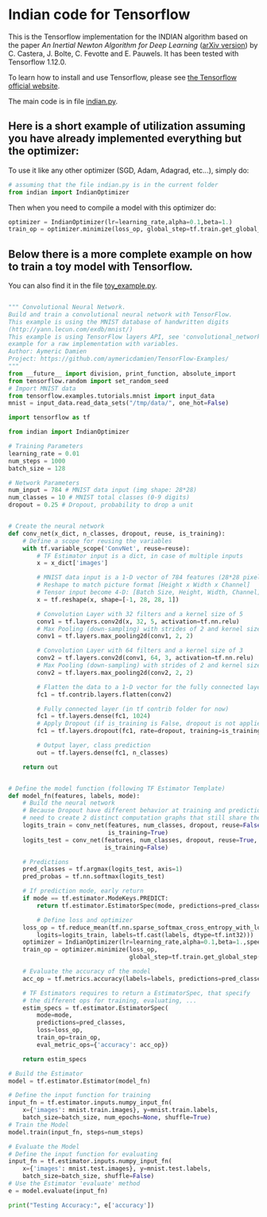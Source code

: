 # Indian code for Tensorflow

This is the Tensorflow implementation for the INDIAN algorithm based on the paper *An Inertial Newton Algorithm for Deep Learning* ([arXiv version](https://arxiv.org/abs/1905.12278)) by C. Castera, J. Bolte, C. Fevotte and E. Pauwels.
It has been tested with Tensorflow 1.12.0. 

To learn how to install and use Tensorflow, please see [the Tensorflow official website](https://www.tensorflow.org/).

The main code is in file [indian.py](https://github.com/camcastera/Indian-for-DeepLearning/blob/master/indian_for_tensorflow/indian.py).
## Here is a short example of utilization assuming you have already implemented everything but the optimizer:
To use it like any other optimizer (SGD, Adam, Adagrad, etc...), simply do:

```python
# assuming that the file indian.py is in the current folder
from indian import IndianOptimizer
```
 Then when you need to compile a model with this optimizer do:
```python
optimizer = IndianOptimizer(lr=learning_rate,alpha=0.1,beta=1.)
train_op = optimizer.minimize(loss_op, global_step=tf.train.get_global_step())
```

## Below there is a more complete example on how to train a toy model with Tensorflow. 
You can also find it in the file [toy_example.py](https://github.com/camcastera/Indian-for-DeepLearning/blob/master/indian_for_tensorflow/toy_example.py).

```python

""" Convolutional Neural Network.
Build and train a convolutional neural network with TensorFlow.
This example is using the MNIST database of handwritten digits
(http://yann.lecun.com/exdb/mnist/)
This example is using TensorFlow layers API, see 'convolutional_network_raw' 
example for a raw implementation with variables.
Author: Aymeric Damien
Project: https://github.com/aymericdamien/TensorFlow-Examples/
"""
from __future__ import division, print_function, absolute_import
from tensorflow.random import set_random_seed
# Import MNIST data
from tensorflow.examples.tutorials.mnist import input_data
mnist = input_data.read_data_sets("/tmp/data/", one_hot=False)

import tensorflow as tf

from indian import IndianOptimizer

# Training Parameters
learning_rate = 0.01
num_steps = 1000
batch_size = 128

# Network Parameters
num_input = 784 # MNIST data input (img shape: 28*28)
num_classes = 10 # MNIST total classes (0-9 digits)
dropout = 0.25 # Dropout, probability to drop a unit


# Create the neural network
def conv_net(x_dict, n_classes, dropout, reuse, is_training):
    # Define a scope for reusing the variables
    with tf.variable_scope('ConvNet', reuse=reuse):
        # TF Estimator input is a dict, in case of multiple inputs
        x = x_dict['images']

        # MNIST data input is a 1-D vector of 784 features (28*28 pixels)
        # Reshape to match picture format [Height x Width x Channel]
        # Tensor input become 4-D: [Batch Size, Height, Width, Channel]
        x = tf.reshape(x, shape=[-1, 28, 28, 1])

        # Convolution Layer with 32 filters and a kernel size of 5
        conv1 = tf.layers.conv2d(x, 32, 5, activation=tf.nn.relu)
        # Max Pooling (down-sampling) with strides of 2 and kernel size of 2
        conv1 = tf.layers.max_pooling2d(conv1, 2, 2)

        # Convolution Layer with 64 filters and a kernel size of 3
        conv2 = tf.layers.conv2d(conv1, 64, 3, activation=tf.nn.relu)
        # Max Pooling (down-sampling) with strides of 2 and kernel size of 2
        conv2 = tf.layers.max_pooling2d(conv2, 2, 2)

        # Flatten the data to a 1-D vector for the fully connected layer
        fc1 = tf.contrib.layers.flatten(conv2)

        # Fully connected layer (in tf contrib folder for now)
        fc1 = tf.layers.dense(fc1, 1024)
        # Apply Dropout (if is_training is False, dropout is not applied)
        fc1 = tf.layers.dropout(fc1, rate=dropout, training=is_training)

        # Output layer, class prediction
        out = tf.layers.dense(fc1, n_classes)

    return out


# Define the model function (following TF Estimator Template)
def model_fn(features, labels, mode):
    # Build the neural network
    # Because Dropout have different behavior at training and prediction time, we
    # need to create 2 distinct computation graphs that still share the same weights.
    logits_train = conv_net(features, num_classes, dropout, reuse=False,
                            is_training=True)
    logits_test = conv_net(features, num_classes, dropout, reuse=True,
                           is_training=False)

    # Predictions
    pred_classes = tf.argmax(logits_test, axis=1)
    pred_probas = tf.nn.softmax(logits_test)

    # If prediction mode, early return
    if mode == tf.estimator.ModeKeys.PREDICT:
        return tf.estimator.EstimatorSpec(mode, predictions=pred_classes)

        # Define loss and optimizer
    loss_op = tf.reduce_mean(tf.nn.sparse_softmax_cross_entropy_with_logits(
        logits=logits_train, labels=tf.cast(labels, dtype=tf.int32)))
    optimizer = IndianOptimizer(lr=learning_rate,alpha=0.1,beta=1.,speed_ini=10.)
    train_op = optimizer.minimize(loss_op,
                                  global_step=tf.train.get_global_step())

    # Evaluate the accuracy of the model
    acc_op = tf.metrics.accuracy(labels=labels, predictions=pred_classes)

    # TF Estimators requires to return a EstimatorSpec, that specify
    # the different ops for training, evaluating, ...
    estim_specs = tf.estimator.EstimatorSpec(
        mode=mode,
        predictions=pred_classes,
        loss=loss_op,
        train_op=train_op,
        eval_metric_ops={'accuracy': acc_op})

    return estim_specs

# Build the Estimator
model = tf.estimator.Estimator(model_fn)

# Define the input function for training
input_fn = tf.estimator.inputs.numpy_input_fn(
    x={'images': mnist.train.images}, y=mnist.train.labels,
    batch_size=batch_size, num_epochs=None, shuffle=True)
# Train the Model
model.train(input_fn, steps=num_steps)

# Evaluate the Model
# Define the input function for evaluating
input_fn = tf.estimator.inputs.numpy_input_fn(
    x={'images': mnist.test.images}, y=mnist.test.labels,
    batch_size=batch_size, shuffle=False)
# Use the Estimator 'evaluate' method
e = model.evaluate(input_fn)

print("Testing Accuracy:", e['accuracy'])
```
